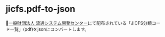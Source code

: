 # jicfs.pdf-to-json
🚀[一般財団法人 流通システム開発センター](https://www.dsri.jp/database_service/jicfsifdb/)にて配布されている「JICFS分類コード一覧」(pdf)をjsonにコンバートします。
